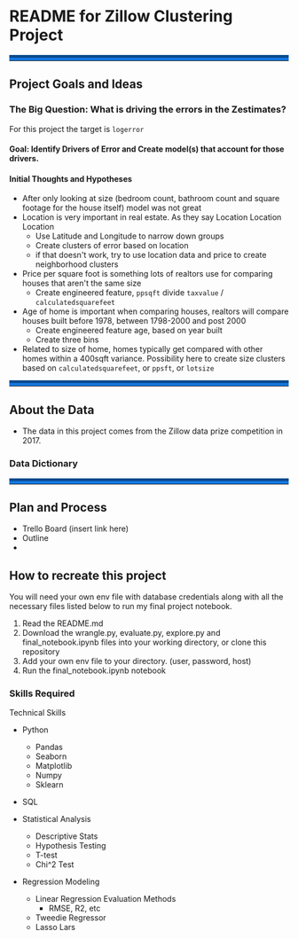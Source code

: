 # README for Zillow Clustering Project

<hr style="border-top: 10px groove #1277e1; margin-top: 1px; margin-bottom: 1px"></hr>

## Project Goals and Ideas
### The Big Question: What is driving the errors in the Zestimates?

For this project the target is `logerror`

#### Goal: Identify Drivers of Error and Create model(s) that account for those drivers.

#### Initial Thoughts and Hypotheses
- After only looking at size (bedroom count, bathroom count and square footage for the house itself) model was not great
- Location is very important in real estate. As they say Location Location Location
    - Use Latitude and Longitude to narrow down groups
    - Create clusters of error based on location
    - if that doesn't work, try to use location data and price to create neighborhood clusters  
- Price per square foot is something lots of realtors use for comparing houses that aren't the same size 
    - Create engineered feature, `ppsqft` divide `taxvalue` / `calculatedsquarefeet` 
- Age of home is important when comparing houses, realtors will compare houses built before 1978, between 1798-2000 and post 2000
    - Create engineered feature age, based on year built
    - Create three bins
- Related to size of home, homes typically get compared with other homes within a 400sqft variance. Possibility here to create size clusters based on `calculatedsquarefeet`, or `ppsft`, or `lotsize`

<hr style="border-top: 10px groove #1277e1; margin-top: 1px; margin-bottom: 1px"></hr>

## About the Data
- The data in this project comes from the Zillow data prize competition in 2017.

### Data Dictionary

<hr style="border-top: 10px groove #1277e1; margin-top: 1px; margin-bottom: 1px"></hr>

## Plan and Process
- Trello Board (insert link here)
- Outline 
- 

## How to recreate this project

You will need your own env file with database credentials along with all the necessary files listed below to run my final project notebook.

1. Read the README.md
2. Download the wrangle.py, evaluate.py, explore.py and final_notebook.ipynb files into your working directory, or clone this repository 
3. Add your own env file to your directory. (user, password, host)
4. Run the final_notebook.ipynb notebook

### Skills Required
Technical Skills
- Python
    - Pandas
    - Seaborn
    - Matplotlib
    - Numpy 
    - Sklearn

- SQL

- Statistical Analysis
    - Descriptive Stats
    - Hypothesis Testing
    - T-test
    - Chi^2 Test

- Regression Modeling
    - Linear Regression Evaluation Methods
        - RMSE, R2, etc
    - Tweedie Regressor
    - Lasso Lars
